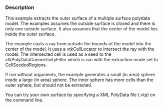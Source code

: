 ### Description
This example extracts the outer surface of a multiple surface polydata model. The examples assumes the outside surface is closed and there is only one outside surface. It also assumes that the center of the model lies inside the outer surface.

The example casts a ray from outside the bounds of the model into the center of the model. It uses a vtkCellLocator to intersect the ray with the model. The intersected cell is used as a seed to the vtkPolyDataConnectivityFilter which is run with the extraction mode set to CellSeededRegions.

If run without arguments, the example generates a small (in area) sphere inside a large (in area) sphere. The inner sphere has more cells than the outer sphere, but should not be extracted.

You can try your own surface by specifying a XML PolyData file (.vtp) on the command line.
